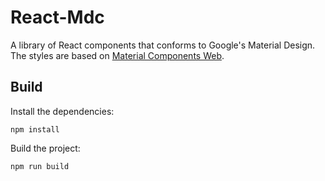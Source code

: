 # React-Mdc

A library of React components that conforms to Google's Material Design.
The styles are based on [Material Components Web](https://github.com/material-components/material-components-web).

## Build

Install the dependencies:

```
npm install
```

Build the project:

```
npm run build
```
